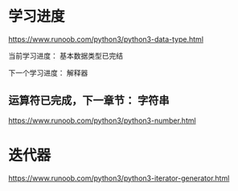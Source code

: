# 学习进度

https://www.runoob.com/python3/python3-data-type.html

当前学习进度： 基本数据类型已完结

下一个学习进度： 解释器

## 运算符已完成，下一章节： 字符串

https://www.runoob.com/python3/python3-number.html

# 迭代器

https://www.runoob.com/python3/python3-iterator-generator.html
